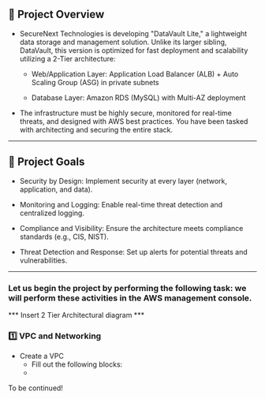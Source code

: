 ## 📌 Project Overview

- SecureNext Technologies is developing "DataVault Lite," a lightweight data storage and management solution. Unlike its larger sibling, DataVault, this version is optimized for fast deployment and scalability
  utilizing a 2-Tier architecture:

  * Web/Application Layer: Application Load Balancer (ALB) + Auto Scaling Group (ASG) in private subnets

  * Database Layer: Amazon RDS (MySQL) with Multi-AZ deployment

- The infrastructure must be highly secure, monitored for real-time threats, and designed with AWS best practices. You have been tasked with architecting and securing the entire stack.

----

## 🎯 Project Goals

- Security by Design: Implement security at every layer (network, application, and data).

- Monitoring and Logging: Enable real-time threat detection and centralized logging.

- Compliance and Visibility: Ensure the architecture meets compliance standards (e.g., CIS, NIST).

- Threat Detection and Response: Set up alerts for potential threats and vulnerabilities.

----


### Let us begin the project by performing the following task: we will perform these activities in the AWS management console.

*** Insert 2 Tier Architectural diagram ***

### 1️⃣ VPC and Networking
- Create a VPC
    - Fill out the following blocks:
    - 
To be continued!
